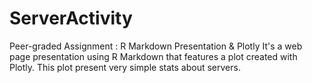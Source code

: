 # ServerActivity
Peer-graded Assignment : R Markdown Presentation & Plotly
It's  a web page presentation using R Markdown that features a plot created with Plotly.
This plot present very simple stats about servers.

